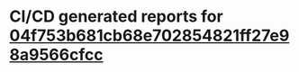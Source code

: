 # CI/CD generated reports for [04f753b681cb68e702854821ff27e98a9566cfcc](https://github.com/hydephp/develop/commit/04f753b681cb68e702854821ff27e98a9566cfcc)
